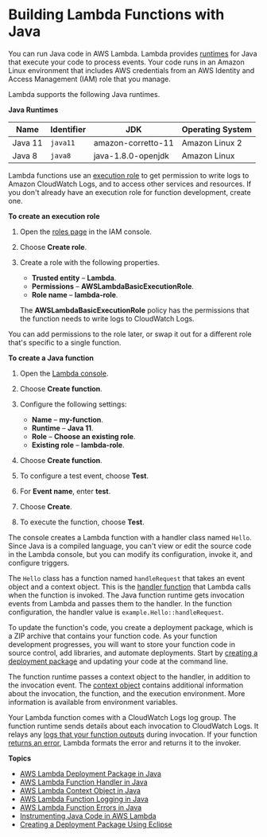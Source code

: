 # Building Lambda Functions with Java<a name="lambda-java"></a>

You can run Java code in AWS Lambda\. Lambda provides [runtimes](lambda-runtimes.md) for Java that execute your code to process events\. Your code runs in an Amazon Linux environment that includes AWS credentials from an AWS Identity and Access Management \(IAM\) role that you manage\.

Lambda supports the following Java runtimes\.


**Java Runtimes**  

| Name | Identifier | JDK | Operating System | 
| --- | --- | --- | --- | 
|  Java 11  |  `java11`  |  amazon\-corretto\-11  |  Amazon Linux 2  | 
|  Java 8  |  `java8`  |  java\-1\.8\.0\-openjdk  |  Amazon Linux  | 

Lambda functions use an [execution role](lambda-intro-execution-role.md) to get permission to write logs to Amazon CloudWatch Logs, and to access other services and resources\. If you don't already have an execution role for function development, create one\.

**To create an execution role**

1. Open the [roles page](https://console.aws.amazon.com/iam/home#/roles) in the IAM console\.

1. Choose **Create role**\.

1. Create a role with the following properties\.
   + **Trusted entity** – **Lambda**\.
   + **Permissions** – **AWSLambdaBasicExecutionRole**\.
   + **Role name** – **lambda\-role**\.

   The **AWSLambdaBasicExecutionRole** policy has the permissions that the function needs to write logs to CloudWatch Logs\.

You can add permissions to the role later, or swap it out for a different role that's specific to a single function\.

**To create a Java function**

1. Open the [Lambda console](https://console.aws.amazon.com/lambda)\.

1. Choose **Create function**\.

1. Configure the following settings:
   + **Name** – **my\-function**\.
   + **Runtime** – **Java 11**\.
   + **Role** – **Choose an existing role**\.
   + **Existing role** – **lambda\-role**\.

1. Choose **Create function**\.

1. To configure a test event, choose **Test**\.

1. For **Event name**, enter **test**\.

1. Choose **Create**\.

1. To execute the function, choose **Test**\.

The console creates a Lambda function with a handler class named `Hello`\. Since Java is a compiled language, you can't view or edit the source code in the Lambda console, but you can modify its configuration, invoke it, and configure triggers\.

The `Hello` class has a function named `handleRequest` that takes an event object and a context object\. This is the [handler function](java-handler.md) that Lambda calls when the function is invoked\. The Java function runtime gets invocation events from Lambda and passes them to the handler\. In the function configuration, the handler value is `example.Hello::handleRequest`\.

To update the function's code, you create a deployment package, which is a ZIP archive that contains your function code\. As your function development progresses, you will want to store your function code in source control, add libraries, and automate deployments\. Start by [creating a deployment package](java-package.md) and updating your code at the command line\.

The function runtime passes a context object to the handler, in addition to the invocation event\. The [context object](java-context.md) contains additional information about the invocation, the function, and the execution environment\. More information is available from environment variables\.

Your Lambda function comes with a CloudWatch Logs log group\. The function runtime sends details about each invocation to CloudWatch Logs\. It relays any [logs that your function outputs](java-logging.md) during invocation\. If your function [returns an error](java-exceptions.md), Lambda formats the error and returns it to the invoker\.

**Topics**
+ [AWS Lambda Deployment Package in Java](java-package.md)
+ [AWS Lambda Function Handler in Java](java-handler.md)
+ [AWS Lambda Context Object in Java](java-context.md)
+ [AWS Lambda Function Logging in Java](java-logging.md)
+ [AWS Lambda Function Errors in Java](java-exceptions.md)
+ [Instrumenting Java Code in AWS Lambda](java-tracing.md)
+ [Creating a Deployment Package Using Eclipse](java-package-eclipse.md)